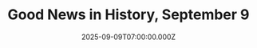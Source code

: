 ---
title: "Good News in History, September 9"
date: 2025-09-09T07:00:00.000Z
category: Human Kindness
externalLink: "https://www.goodnewsnetwork.org/events060909/"
image: ""
excerpt: "On this day in history, two masters of early ocean exploration returned to their prospective homes—Vasco da Gama 526 years ago to Lisbon, and Thomas Cavendish 437 years ago to Plymouth. The former had chartered the first European course to India via the Cape of Good Hope, while the latter completed the world’s first intentional […] The post Good News…"
---